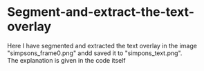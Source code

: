 # Segment-and-extract-the-text-overlay
Here I have segmented and extracted the text overlay in the image "simpsons_frame0.png" andd saved it to "simpons_text.png".<br/>
The explanation is given in the code itself

